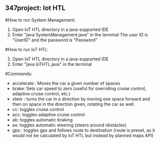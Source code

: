 ## 347project: Iot HTL

#How to run System Management:
1.  Open IoT HTL directory in a java-supported IDE
2.  Enter "java SystemManagement.java" in the terminal
The user ID is "UserID" and the password is "Password"

#How to run IoT HTL:
1.  Open IoT HTL directory in a java-supported IDE
2.  Enter "java IoTHTL.java" in the terminal

#Commands:
- accelerate <float speed>: Moves the car a given number of spaces
- brake: Sets car speed to zero (useful for overriding cruise control, adaptive cruise control, etc.)
- steer <left or right>: turns the car in a direction by moving one space forward and then on space in the direction given, rotating the car as well.
- cc: toggles cruise control
- acc: toggles adaptive cruise control
- ab: toggles automatic braking
- as: toggles automatic steering (steers around obstacles)
- gps <Destination>: toggles gps and follows route to destination (route is preset, as it would not be calculated by IoT HTL but instead by planned maps API)
